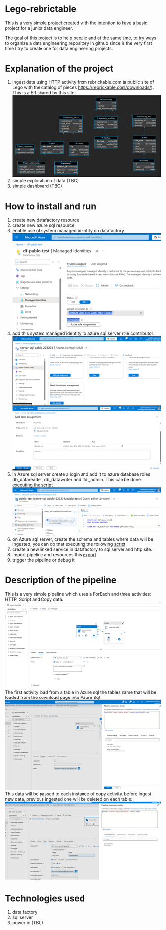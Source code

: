 # Lego-rebrictable

This is a very simple project created with the intention to have a basic project for a junior data engineer.

The goal of this project is to help people and at the same time, to try ways to organize a data engineering repository in github since is the very first time I try to create one for data engineering projects.

# Explanation of the project

1. ingest data using HTTP activity from rebrickable.com (a public site of Lego with the catalog of pieces https://rebrickable.com/downloads/). This is a ER shared by this site:
   ![ER Rebrickable](images/ERrebrickables.png)
2. simple exploration of data (TBC)
3. simple dashboard (TBC)

# How to install and run
1. create new datafactory resource
2. create new azure sql resource
3. enable use of system managed identity on datafactory
   ![enable system managed identity in datafactory](images/system_managed_identity_df.png)
4. add this system managed identity to azure sql server role contributor:
   ![give role to datafactory system managed identity](images/sql_server_add_df_smi_1.png)
   ![give role to datafactory system managed identity](images/sql_server_add_df_smi_2.png)
5. in Azure sql server create a login and add it to azure database roles db_datareader, db_datawriter and ddl_admin. This can be done executing the [script](queries/create_datafactory_user.sql)
   ![create datafactory user](images/sql_server_add_df_smi_3.png)
6. on Azure sql server, create the schema and tables where data will be ingested, you can do that executing the following [script](queries/create_schema_rebrickable.sql)
7. create a new linked service in datafactory to sql server and http site.
8. import pipeline and resources  this [export](<datafactory/import rebrickable_support_live.zip>)
9. trigger the pipeline or debug it
   

# Description of the pipeline
This is a very simple pipeline which uses a ForEach and three  activities: HTTP, Script and Copy data.
![ingestion pipeline](images/pipeline_datafactory_2.png)
The first activity load from a table in Azure sql the tables name that will be loaded from the download page into Azure Sql
![Script configuration](images/pipeline_datafactory_3.png)
This data will be passed to each instance of copy activity. before ingest new data, previous ingested one will be deleted on each table:
![copy data activity](images/pipeline_datafactory_4.png)

# Technologies used
1. data factory
2. sql server
3. power bi (TBC)

